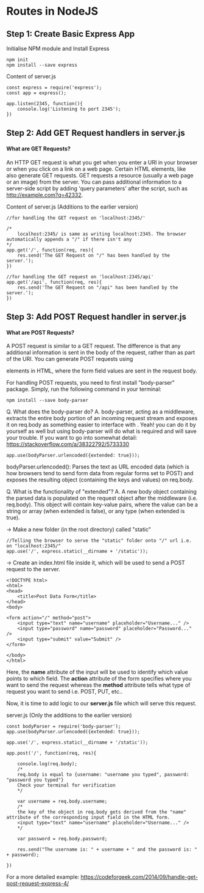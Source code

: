 # Routes in NodeJS

## Step 1: Create Basic Express App

Initialise NPM module and Install Express

	npm init
	npm install --save express 

Content of server.js

	const express = require('express');
	const app = express();
	
	app.listen(2345, function(){
		console.log('Listening to port 2345');
	})	


## Step 2: Add GET Request handlers in server.js

#### What are GET Requests?
An HTTP GET request is what you get when you enter a URI in your browser or when you click on a link on a web page. Certain HTML elements, like <img> also generate GET requests. GET requests a resource (usually a web page or an image) from the server. You can pass additional information to a server-side script by adding 'query parameters' after the script, such as http://example.com?q=42332.

Content of server.js (Additions to the earlier version)


	
	//for handling the GET request on 'localhost:2345/' 
	
	/*
		localhost:2345/ is same as writing localhost:2345. The browser automatically appends a "/" if there isn't any
	*/
	app.get('/', function(req, res){
		res.send('The GET Request on "/" has been handled by the server.');
	})

	//for handling the GET request on 'localhost:2345/api'
	app.get('/api', function(req, res){
		res.send('The GET Request on "/api" has been handled by the server.');
	})


## Step 3: Add POST Request handler in server.js

#### What are POST Requests?
A POST request is similar to a GET request. The difference is that any additional information is sent in the body of the request, rather than as part of the URI. You can generate POST requests using <form method="post"> elements in HTML, where the form field values are sent in the request body.


For handling POST requests, you need to first install "body-parser" package.
Simply, run the following command in your terminal:
	
	npm install --save body-parser

Q. What does the body-parser do?
A. body-parser, acting as a middleware, extracts the entire body portion of an incoming request stream and exposes it on req.body as something easier to interface with . Yeah! you can do it by yourself as well but using body-parser will do what is required and will save your trouble.
If you want to go into somewhat detail: https://stackoverflow.com/a/38322792/5733330

	app.use(bodyParser.urlencoded({extended: true}));
bodyParser.urlencoded(): Parses the text as URL encoded data (which is how browsers tend to send form data from regular forms set to POST) and exposes the resulting object (containing the keys and values) on req.body.

Q. What is the functionality of "extended"?
A. A new body object containing the parsed data is populated on the request object after the 
middleware (i.e. req.body). This object will contain key-value pairs, where the value can be a 
string or array (when extended is false), or any type (when extended is true).

-> Make a new folder (in the root directory) called "static"

	//Telling the browser to serve the "static" folder onto "/" url i.e. on "localhost:2345/"
	app.use('/', express.static(__dirname + '/static'));

-> Create an index.html file inside it, which will be used to send a POST request to the server.

	<!DOCTYPE html>
	<html>
	<head>
		<title>Post Data Form</title>
	</head>
	<body>

	<form action="/" method="post">
		<input type="text" name="username" placeholder="Username..." />
		<input type="password" name="password" placeholder="Password..." />
		<input type="submit" value="Submit" />
	</form>

	</body>
	</html>

Here, the **name** attribute of the input will be used to identify which value points to which field.
The **action** attribute of the form specifies where you want to send the request whereas the 
**method** attribute tells what type of request you want to send i.e. POST, PUT, etc..

Now, it is time to add logic to our **server.js** file which will serve this request.

server.js (Only the additions to the earlier version)

	const bodyParser = require('body-parser');
	app.use(bodyParser.urlencoded({extended: true}));

	app.use('/', express.static(__dirname + '/static'));
	
	app.post('/', function(req, res){

		console.log(req.body);
		/*
		req.body is equal to {username: "username you typed", password: "password you typed"}
		Check your terminal for verification
		*/

		var username = req.body.username;
		/*
		the key of the object in req.body gets derived from the "name" attribute of the corresponding input field in the HTML form.
		<input type="text" name="username" placeholder="Username..." />
		*/
		
		var password = req.body.password;

		res.send("The username is: " + username + " and the password is: " + password);

	})


For a more detailed example: https://codeforgeek.com/2014/09/handle-get-post-request-express-4/

